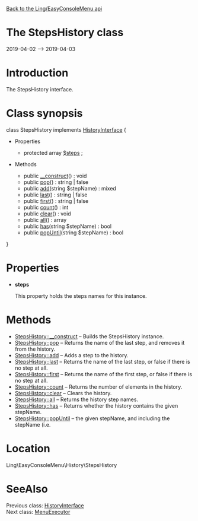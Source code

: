 [Back to the Ling/EasyConsoleMenu api](https://github.com/lingtalfi/EasyConsoleMenu/blob/master/doc/api/Ling/EasyConsoleMenu.md)



The StepsHistory class
================
2019-04-02 --> 2019-04-03






Introduction
============

The StepsHistory interface.



Class synopsis
==============


class <span class="pl-k">StepsHistory</span> implements [HistoryInterface](https://github.com/lingtalfi/EasyConsoleMenu/blob/master/doc/api/Ling/EasyConsoleMenu/History/HistoryInterface.md) {

- Properties
    - protected array [$steps](#property-steps) ;

- Methods
    - public [__construct](https://github.com/lingtalfi/EasyConsoleMenu/blob/master/doc/api/Ling/EasyConsoleMenu/History/StepsHistory/__construct.md)() : void
    - public [pop](https://github.com/lingtalfi/EasyConsoleMenu/blob/master/doc/api/Ling/EasyConsoleMenu/History/StepsHistory/pop.md)() : string | false
    - public [add](https://github.com/lingtalfi/EasyConsoleMenu/blob/master/doc/api/Ling/EasyConsoleMenu/History/StepsHistory/add.md)(string $stepName) : mixed
    - public [last](https://github.com/lingtalfi/EasyConsoleMenu/blob/master/doc/api/Ling/EasyConsoleMenu/History/StepsHistory/last.md)() : string | false
    - public [first](https://github.com/lingtalfi/EasyConsoleMenu/blob/master/doc/api/Ling/EasyConsoleMenu/History/StepsHistory/first.md)() : string | false
    - public [count](https://github.com/lingtalfi/EasyConsoleMenu/blob/master/doc/api/Ling/EasyConsoleMenu/History/StepsHistory/count.md)() : int
    - public [clear](https://github.com/lingtalfi/EasyConsoleMenu/blob/master/doc/api/Ling/EasyConsoleMenu/History/StepsHistory/clear.md)() : void
    - public [all](https://github.com/lingtalfi/EasyConsoleMenu/blob/master/doc/api/Ling/EasyConsoleMenu/History/StepsHistory/all.md)() : array
    - public [has](https://github.com/lingtalfi/EasyConsoleMenu/blob/master/doc/api/Ling/EasyConsoleMenu/History/StepsHistory/has.md)(string $stepName) : bool
    - public [popUntil](https://github.com/lingtalfi/EasyConsoleMenu/blob/master/doc/api/Ling/EasyConsoleMenu/History/StepsHistory/popUntil.md)(string $stepName) : bool

}




Properties
=============

- <span id="property-steps"><b>steps</b></span>

    This property holds the steps names for this instance.
    
    



Methods
==============

- [StepsHistory::__construct](https://github.com/lingtalfi/EasyConsoleMenu/blob/master/doc/api/Ling/EasyConsoleMenu/History/StepsHistory/__construct.md) &ndash; Builds the StepsHistory instance.
- [StepsHistory::pop](https://github.com/lingtalfi/EasyConsoleMenu/blob/master/doc/api/Ling/EasyConsoleMenu/History/StepsHistory/pop.md) &ndash; Returns the name of the last step, and removes it from the history.
- [StepsHistory::add](https://github.com/lingtalfi/EasyConsoleMenu/blob/master/doc/api/Ling/EasyConsoleMenu/History/StepsHistory/add.md) &ndash; Adds a step to the history.
- [StepsHistory::last](https://github.com/lingtalfi/EasyConsoleMenu/blob/master/doc/api/Ling/EasyConsoleMenu/History/StepsHistory/last.md) &ndash; Returns the name of the last step, or false if there is no step at all.
- [StepsHistory::first](https://github.com/lingtalfi/EasyConsoleMenu/blob/master/doc/api/Ling/EasyConsoleMenu/History/StepsHistory/first.md) &ndash; Returns the name of the first step, or false if there is no step at all.
- [StepsHistory::count](https://github.com/lingtalfi/EasyConsoleMenu/blob/master/doc/api/Ling/EasyConsoleMenu/History/StepsHistory/count.md) &ndash; Returns the number of elements in the history.
- [StepsHistory::clear](https://github.com/lingtalfi/EasyConsoleMenu/blob/master/doc/api/Ling/EasyConsoleMenu/History/StepsHistory/clear.md) &ndash; Clears the history.
- [StepsHistory::all](https://github.com/lingtalfi/EasyConsoleMenu/blob/master/doc/api/Ling/EasyConsoleMenu/History/StepsHistory/all.md) &ndash; Returns the history step names.
- [StepsHistory::has](https://github.com/lingtalfi/EasyConsoleMenu/blob/master/doc/api/Ling/EasyConsoleMenu/History/StepsHistory/has.md) &ndash; Returns whether the history contains the given stepName.
- [StepsHistory::popUntil](https://github.com/lingtalfi/EasyConsoleMenu/blob/master/doc/api/Ling/EasyConsoleMenu/History/StepsHistory/popUntil.md) &ndash; the given stepName, and including the stepName (i.e.





Location
=============
Ling\EasyConsoleMenu\History\StepsHistory


SeeAlso
==============
Previous class: [HistoryInterface](https://github.com/lingtalfi/EasyConsoleMenu/blob/master/doc/api/Ling/EasyConsoleMenu/History/HistoryInterface.md)<br>Next class: [MenuExecutor](https://github.com/lingtalfi/EasyConsoleMenu/blob/master/doc/api/Ling/EasyConsoleMenu/MenuExecutor.md)<br>
